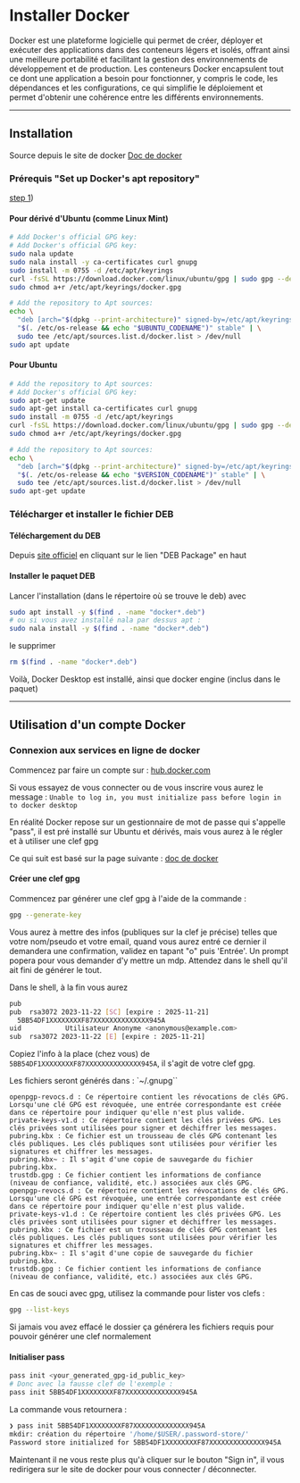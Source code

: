 # Installer Docker

Docker est une plateforme logicielle qui permet de créer, déployer et exécuter des applications dans des conteneurs légers et isolés, offrant ainsi une meilleure portabilité et facilitant la gestion des environnements de développement et de production. Les conteneurs Docker encapsulent tout ce dont une application a besoin pour fonctionner, y compris le code, les dépendances et les configurations, ce qui simplifie le déploiement et permet d'obtenir une cohérence entre les différents environnements.

________________________________________________________

## Installation

Source depuis le site de docker [Doc de docker](https://docs.docker.com/desktop/install/linux-install/)

### Prérequis "Set up Docker's apt repository"

[step 1](https://docs.docker.com/engine/install/ubuntu/#install-using-the-repository))

#### Pour dérivé d'Ubuntu (comme Linux Mint)

```bash
# Add Docker's official GPG key:
# Add Docker's official GPG key:
sudo nala update
sudo nala install -y ca-certificates curl gnupg
sudo install -m 0755 -d /etc/apt/keyrings
curl -fsSL https://download.docker.com/linux/ubuntu/gpg | sudo gpg --dearmor -o /etc/apt/keyrings/docker.gpg
sudo chmod a+r /etc/apt/keyrings/docker.gpg

# Add the repository to Apt sources:
echo \
  "deb [arch="$(dpkg --print-architecture)" signed-by=/etc/apt/keyrings/docker.gpg] https://download.docker.com/linux/ubuntu \
  "$(. /etc/os-release && echo "$UBUNTU_CODENAME")" stable" | \
  sudo tee /etc/apt/sources.list.d/docker.list > /dev/null
sudo apt update
```

#### Pour Ubuntu

```bash
# Add the repository to Apt sources:
# Add Docker's official GPG key:
sudo apt-get update
sudo apt-get install ca-certificates curl gnupg
sudo install -m 0755 -d /etc/apt/keyrings
curl -fsSL https://download.docker.com/linux/ubuntu/gpg | sudo gpg --dearmor -o /etc/apt/keyrings/docker.gpg
sudo chmod a+r /etc/apt/keyrings/docker.gpg

# Add the repository to Apt sources:
echo \
  "deb [arch="$(dpkg --print-architecture)" signed-by=/etc/apt/keyrings/docker.gpg] https://download.docker.com/linux/ubuntu \
  "$(. /etc/os-release && echo "$VERSION_CODENAME")" stable" | \
  sudo tee /etc/apt/sources.list.d/docker.list > /dev/null
sudo apt-get update
```

### Télécharger et installer le fichier DEB

#### Téléchargement du DEB

Depuis [site officiel](https://docs.docker.com/desktop/install/ubuntu/) en cliquant sur le lien "DEB Package" en haut

#### Installer le paquet DEB

Lancer l'installation (dans le répertoire où se trouve le deb) avec

```bash
sudo apt install -y $(find . -name "docker*.deb")
# ou si vous avez installé nala par dessus apt :
sudo nala install -y $(find . -name "docker*.deb")
```

le supprimer

```bash
rm $(find . -name "docker*.deb")
```

Voilà, Docker Desktop est installé, ainsi que docker engine (inclus dans le paquet)

________________________________________________________

## Utilisation d'un compte Docker

### Connexion aux services en ligne de docker

Commencez par faire un compte sur :
[hub.docker.com](https://hub.docker.com/signup)

Si vous essayez de vous connecter ou de vous inscrire vous aurez le message :
`Unable to log in, you must initialize pass before login in to docker desktop`

En réalité Docker repose sur un gestionnaire de mot de passe qui s'appelle "pass", il est pré installé sur Ubuntu et dérivés, mais vous aurez à le régler et à utiliser une clef gpg

Ce qui suit est basé sur la page suivante :
[doc de docker](https://docs.docker.com/desktop/get-started/#credentials-management-for-linux-users)

#### Créer une clef gpg

Commencez par générer une clef gpg à l'aide de la commande :

```bash
gpg --generate-key
```

Vous aurez à mettre des infos (publiques sur la clef je précise) telles que votre nom/pseudo et votre email, quand vous aurez entré ce dernier il demandera une confirmation, validez en tapant "o" puis 'Entrée'. Un prompt popera pour vous demander d'y mettre un mdp. Attendez dans le shell qu'il ait fini de générer le tout.

Dans le shell, à la fin vous aurez

```bash
pub
pub  rsa3072 2023-11-22 [SC] [expire : 2025-11-21]
  5BB54DF1XXXXXXXXF87XXXXXXXXXXXXXX945A
uid           Utilisateur Anonyme <anonymous@example.com>
sub  rsa3072 2023-11-22 [E] [expire : 2025-11-21]
```

Copiez l'info à la place (chez vous) de `5BB54DF1XXXXXXXXF87XXXXXXXXXXXXXX945A`, il s'agit de votre clef gpg.

Les fichiers seront générés dans :
`~/.gnupg``

```debug
openpgp-revocs.d : Ce répertoire contient les révocations de clés GPG. Lorsqu'une clé GPG est révoquée, une entrée correspondante est créée dans ce répertoire pour indiquer qu'elle n'est plus valide.
private-keys-v1.d : Ce répertoire contient les clés privées GPG. Les clés privées sont utilisées pour signer et déchiffrer les messages.
pubring.kbx : Ce fichier est un trousseau de clés GPG contenant les clés publiques. Les clés publiques sont utilisées pour vérifier les signatures et chiffrer les messages.
pubring.kbx~ : Il s'agit d'une copie de sauvegarde du fichier pubring.kbx.
trustdb.gpg : Ce fichier contient les informations de confiance (niveau de confiance, validité, etc.) associées aux clés GPG.
openpgp-revocs.d : Ce répertoire contient les révocations de clés GPG. Lorsqu'une clé GPG est révoquée, une entrée correspondante est créée dans ce répertoire pour indiquer qu'elle n'est plus valide.
private-keys-v1.d : Ce répertoire contient les clés privées GPG. Les clés privées sont utilisées pour signer et déchiffrer les messages.
pubring.kbx : Ce fichier est un trousseau de clés GPG contenant les clés publiques. Les clés publiques sont utilisées pour vérifier les signatures et chiffrer les messages.
pubring.kbx~ : Il s'agit d'une copie de sauvegarde du fichier pubring.kbx.
trustdb.gpg : Ce fichier contient les informations de confiance (niveau de confiance, validité, etc.) associées aux clés GPG.
```

En cas de souci avec gpg, utilisez la commande pour lister vos clefs :

```bash
gpg --list-keys
```

Si jamais vou avez effacé le dossier ça générera les fichiers requis pour pouvoir générer une clef normalement

#### Initialiser pass

```bash
pass init <your_generated_gpg-id_public_key>
# Donc avec la fausse clef de l'exemple :
pass init 5BB54DF1XXXXXXXXF87XXXXXXXXXXXXXX945A
```

La commande vous retournera :

```bash
❯ pass init 5BB54DF1XXXXXXXXF87XXXXXXXXXXXXXX945A
mkdir: création du répertoire '/home/$USER/.password-store/'
Password store initialized for 5BB54DF1XXXXXXXXF87XXXXXXXXXXXXXX945A
```

Maintenant il ne vous reste plus qu'à cliquer sur le bouton "Sign in", il vous redirigera sur le site de docker pour vous connecter / déconnecter.
